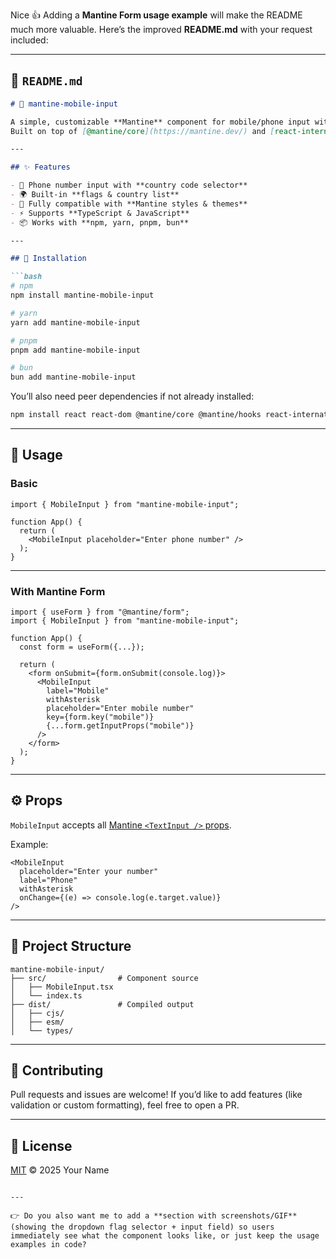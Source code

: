 Nice 👍 Adding a **Mantine Form usage example** will make the README much more valuable.
Here’s the improved **README.md** with your request included:

---

## 📄 `README.md`

````markdown
# 📱 mantine-mobile-input

A simple, customizable **Mantine** component for mobile/phone input with country code selection.  
Built on top of [@mantine/core](https://mantine.dev/) and [react-international-phone](https://www.npmjs.com/package/react-international-phone).

---

## ✨ Features

- 📱 Phone number input with **country code selector**
- 🌍 Built-in **flags & country list**
- 🎨 Fully compatible with **Mantine styles & themes**
- ⚡ Supports **TypeScript & JavaScript**
- 📦 Works with **npm, yarn, pnpm, bun**

---

## 🚀 Installation

```bash
# npm
npm install mantine-mobile-input

# yarn
yarn add mantine-mobile-input

# pnpm
pnpm add mantine-mobile-input

# bun
bun add mantine-mobile-input
````

You’ll also need peer dependencies if not already installed:

```bash
npm install react react-dom @mantine/core @mantine/hooks react-international-phone
```

---

## 🔨 Usage

### Basic

```tsx
import { MobileInput } from "mantine-mobile-input";

function App() {
  return (
    <MobileInput placeholder="Enter phone number" />
  );
}
```

---

### With Mantine Form

```tsx
import { useForm } from "@mantine/form";
import { MobileInput } from "mantine-mobile-input";

function App() {
  const form = useForm({...});

  return (
    <form onSubmit={form.onSubmit(console.log)}>
      <MobileInput
        label="Mobile"
        withAsterisk
        placeholder="Enter mobile number"
        key={form.key("mobile")}
        {...form.getInputProps("mobile")}
      />
    </form>
  );
}
```

---

## ⚙️ Props

`MobileInput` accepts all [Mantine `<TextInput />` props](https://mantine.dev/core/text-input/).

Example:

```tsx
<MobileInput
  placeholder="Enter your number"
  label="Phone"
  withAsterisk
  onChange={(e) => console.log(e.target.value)}
/>
```

---

## 📂 Project Structure

```
mantine-mobile-input/
├── src/                # Component source
│   ├── MobileInput.tsx
│   └── index.ts
├── dist/               # Compiled output
│   ├── cjs/
│   ├── esm/
│   └── types/
```

---

## 🤝 Contributing

Pull requests and issues are welcome!
If you’d like to add features (like validation or custom formatting), feel free to open a PR.

---

## 📜 License

[MIT](./LICENSE) © 2025 Your Name

```

---

👉 Do you also want me to add a **section with screenshots/GIF** (showing the dropdown flag selector + input field) so users immediately see what the component looks like, or just keep the usage examples in code?
```
